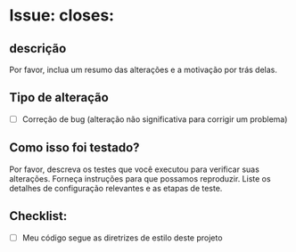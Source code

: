 # Issue: closes: #

## descrição

Por favor, inclua um resumo das alterações e a motivação por trás delas.

## Tipo de alteração

- [ ] Correção de bug (alteração não significativa para corrigir um problema)

## Como isso foi testado?

Por favor, descreva os testes que você executou para verificar suas alterações. Forneça instruções para que possamos reproduzir. Liste os detalhes de configuração relevantes e as etapas de teste.

## Checklist:

- [ ] Meu código segue as diretrizes de estilo deste projeto

